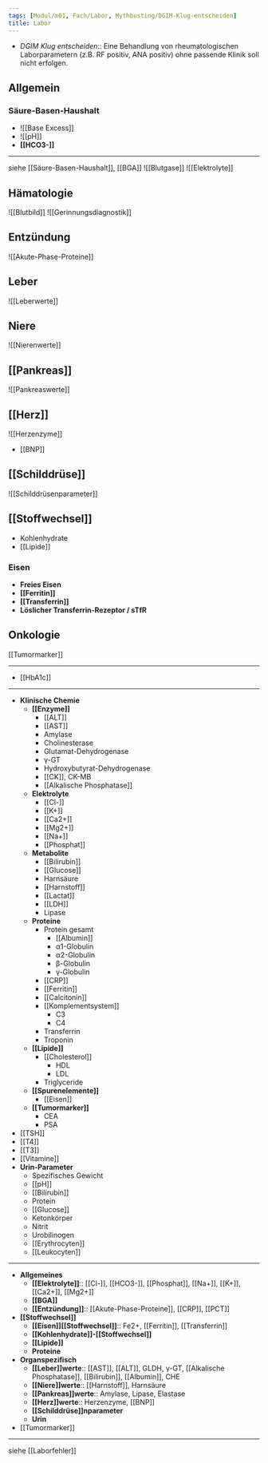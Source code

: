 ```yaml
---
tags: [Modul/m01, Fach/Labor, Mythbusting/DGIM-Klug-entscheiden]
title: Labor
---
```

- *DGIM Klug entscheiden*:: Eine Behandlung von rheumatologischen Laborparametern (z.B. RF positiv, ANA positiv) ohne passende Klinik soll nicht erfolgen.

## Allgemein
### Säure-Basen-Haushalt
- ![[Base Excess]]
- ![[pH]]
- **[[HCO3-]]**
---
siehe [[Säure-Basen-Haushalt]], [[BGA]]
![[Blutgase]]
![[Elektrolyte]]
## Hämatologie
![[Blutbild]]
![[Gerinnungsdiagnostik]]

## Entzündung
![[Akute-Phase-Proteine]]

## Leber
![[Leberwerte]]
## Niere
![[Nierenwerte]]
## [[Pankreas]]
![[Pankreaswerte]]
## [[Herz]]
![[Herzenzyme]]
- [[BNP]]
## [[Schilddrüse]]
![[Schilddrüsenparameter]]

## [[Stoffwechsel]]
- Kohlenhydrate
- [[Lipide]]

### Eisen
- **Freies Eisen**
- **[[Ferritin]]**
- **[[Transferrin]]**
- **Löslicher Transferrin-Rezeptor / sTfR**


## Onkologie
[[Tumormarker]]



---
- [[HbA1c]]
---
- **Klinische Chemie**
	- **[[Enzyme]]**
		- [[ALT]]
		- [[AST]]
		- Amylase
		- Cholinesterase
		- Glutamat-Dehydrogenase
		- γ-GT
		- Hydroxybutyrat-Dehydrogenase
		- [[CK]], CK-MB
		- [[Alkalische Phosphatase]]
	- **Elektrolyte**
		- [[Cl-]]
		- [[K+]]
		- [[Ca2+]]
		- [[Mg2+]]
		- [[Na+]]
		- [[Phosphat]]
	- **Metabolite**
		- [[Bilirubin]]
		- [[Glucose]]
		- Harnsäure
		- [[Harnstoff]]
		- [[Lactat]]
		- [[LDH]]
		- Lipase
	- **Proteine**
		- Protein gesamt
			- [[Albumin]]
			- α1-Globulin
			- α2-Globulin
			- β-Globulin
			- γ-Globulin
		- [[CRP]]
		- [[Ferritin]]
		- [[Calcitonin]]
		- [[Komplementsystem]]
			- C3
			- C4
		- Transferrin
		- Troponin
	- **[[Lipide]]**
		- [[Cholesterol]]
			- HDL
			- LDL
		- Triglyceride
	- **[[Spurenelemente]]**
		- [[Eisen]]
	- **[[Tumormarker]]**
		- CEA
		- PSA
- [[TSH]]
- [[T4]]
- [[T3]]
- [[Vitamine]]
- **Urin-Parameter**
	- Spezifisches Gewicht
	- [[pH]]
	- [[Bilirubin]]
	- Protein
	- [[Glucose]]
	- Ketonkörper
	- Nitrit
	- Urobilinogen
	- [[Erythrocyten]]
	- [[Leukocyten]]



---


- **Allgemeines**
	- **[[Elektrolyte]]**:: [[Cl-]], [[HCO3-]], [[Phosphat]], [[Na+]], [[K+]], [[Ca2+]], [[Mg2+]]
	- **[[BGA]]**
	- **[[Entzündung]]**:: [[Akute-Phase-Proteine]], [[CRP]], [[PCT]]
- **[[Stoffwechsel]]**
	- **[[Eisen]][[Stoffwechsel]]**:: Fe2+, [[Ferritin]], [[Transferrin]]
	- **[[Kohlenhydrate]]-[[Stoffwechsel]]**
	- **[[Lipide]]**
	- **Proteine**
- **Organspezifisch**
	- **[[Leber]]werte**:: [[AST]], [[ALT]], GLDH, γ-GT, [[Alkalische Phosphatase]], [[Bilirubin]], [[Albumin]], CHE
	- **[[Niere]]werte**:: [[Harnstoff]], Harnsäure
	- **[[Pankreas]]werte**:: Amylase, Lipase, Elastase
	- **[[Herz]]werte**:: Herzenzyme, [[BNP]]
	- **[[Schilddrüse]]nparameter**
	- **Urin**
- [[Tumormarker]]

---
siehe [[Laborfehler]]